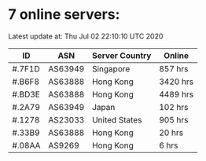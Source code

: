 # 7 online servers:

Latest update at: Thu Jul 02 22:10:10 UTC 2020

| ID | ASN | Server Country | Online |
| -- | --- | -------------- | ------ |
| #.7F1D | AS63949 | Singapore | 857 hrs |
| #.B6F8 | AS63888 | Hong Kong | 3420 hrs |
| #.BD3E | AS63888 | Hong Kong | 4489 hrs |
| #.2A79 | AS63949 | Japan | 102 hrs |
| #.1278 | AS23033 | United States | 905 hrs |
| #.33B9 | AS63888 | Hong Kong | 20 hrs |
| #.08AA | AS9269 | Hong Kong | 6 hrs |

